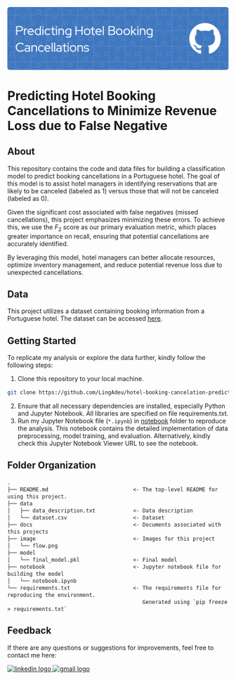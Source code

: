 ![header](header.png)

# Predicting Hotel Booking Cancellations to Minimize Revenue Loss due to False Negative

## About
This repository contains the code and data files for building a classification model to predict booking cancellations in a Portuguese hotel. The goal of this model is to assist hotel managers in identifying reservations that are likely to be canceled (labeled as 1) versus those that will not be canceled (labeled as 0).

Given the significant cost associated with false negatives (missed cancellations), this project emphasizes minimizing these errors. To achieve this, we use the $F_2$ score as our primary evaluation metric, which places greater importance on recall, ensuring that potential cancellations are accurately identified.

By leveraging this model, hotel managers can better allocate resources, optimize inventory management, and reduce potential revenue loss due to unexpected cancellations.

## Data
This project utilizes a dataset containing booking information from a Portuguese hotel. The dataset can be accessed [here](https://github.com/LingAdeu/hotel-booking-cancelation-prediction/blob/main/data/dataset.csv).

## Getting Started
To replicate my analysis or explore the data further, kindly follow the following steps:
1. Clone this repository to your local machine.
```bash
git clone https://github.com/LingAdeu/hotel-booking-cancelation-prediction.git
```
2. Ensure that all necessary dependencies are installed, especially Python and Jupyter Notebook. All libraries are specified on file requirements.txt.
3. Run my Jupyter Notebook file (`*.ipynb`) in [notebook](https://github.com/LingAdeu/hotel-booking-cancelation-prediction/tree/main/notebook) folder to reproduce the analysis. This notebook contains the detailed implementation of data preprocessing, model training, and evaluation. Alternatively, kindly check this Jupyter Notebook Viewer URL to see the notebook.

## Folder Organization

    .
    ├── README.md                           <- The top-level README for using this project.
    ├── data
    │   ├── data_description.txt            <- Data description
    │   └── dataset.csv                     <- Dataset
    ├── docs                                <- Documents associated with this projects
    ├── image                               <- Images for this project
    │   └── flow.png
    ├── model                               
    │   └── final_model.pkl                 <- Final model 
    ├── notebook                            <- Jupyter notebook file for building the model
    │   └── notebook.ipynb
    └── requirements.txt                    <- The requirements file for reproducing the environment.
                                               Generated using `pip freeze > requirements.txt`

## Feedback
If there are any questions or suggestions for improvements, feel free to contact me here:

<a href="https://www.linkedin.com/in/adelia-januarto/" target="_blank">
    <img src="https://raw.githubusercontent.com/maurodesouza/profile-readme-generator/master/src/assets/icons/social/linkedin/default.svg" width="52" height="40" alt="linkedin logo"/>
  </a>
<a href="mailto:januartoadelia@gmail.com" target="_blank">
    <img src="https://raw.githubusercontent.com/maurodesouza/profile-readme-generator/master/src/assets/icons/social/gmail/default.svg"  width="52" height="40" alt="gmail logo"/>
  </a>